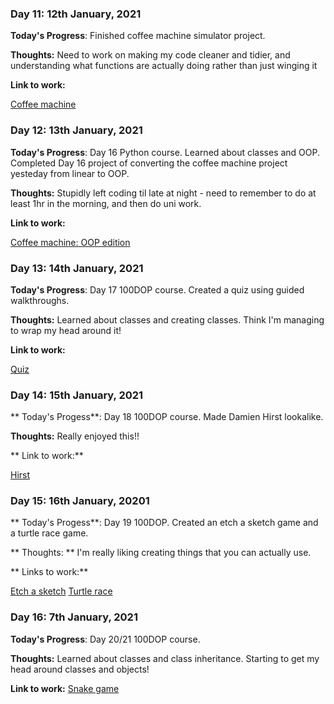 ### Day 11: 12th January, 2021
**Today's Progress**: Finished coffee machine simulator project.

**Thoughts:** Need to work on making my code cleaner and tidier, and understanding what functions are actually doing rather than just winging it 

**Link to work:**

[Coffee machine](https://github.com/bethpritchard/100DaysOfCodeBootcamp/tree/master/Day15)

### Day 12: 13th January, 2021
**Today's Progress**: Day 16 Python course. Learned about classes and OOP. Completed Day 16 project of converting the coffee machine project yesteday from linear to OOP.

**Thoughts:** Stupidly left coding til late at night - need to remember to do at least 1hr in the morning, and then do uni work. 

**Link to work:** 

[Coffee machine: OOP edition](https://github.com/bethpritchard/100DaysOfCodeBootcamp/tree/master/Day16/coffee_machine_oop.py)

### Day 13: 14th January, 2021
**Today's Progress**: Day 17 100DOP course. Created a quiz using guided walkthroughs.

**Thoughts:** Learned about classes and creating classes. Think I'm managing to wrap my head around it!

**Link to work:** 

[Quiz](https://github.com/bethpritchard/100DaysOfCodeBootcamp/tree/master/Day17)



### Day 14: 15th January, 2021
** Today's Progess**: Day 18 100DOP course. Made Damien Hirst lookalike.

**Thoughts:** Really enjoyed this!!

** Link to work:**

[Hirst](https://github.com/bethpritchard/100DaysOfCodeBootcamp/blob/master/Day18/hirst_painting.py)



### Day 15: 16th January, 20201
** Today's Progess**: Day 19 100DOP. Created an etch a sketch game and a turtle race game. 

** Thoughts: ** I'm really liking creating things that you can actually use.

** Links to work:**

[Etch a sketch](https://github.com/bethpritchard/100DaysOfCodeBootcamp/blob/master/Day19/etch_a_sketch.py)
[Turtle race](https://github.com/bethpritchard/100DaysOfCodeBootcamp/blob/master/Day19/turtle_race.py)



### Day 16: 7th January, 2021
**Today's Progress**: Day 20/21 100DOP course. 

**Thoughts:** Learned about classes and class inheritance. Starting to get my head around classes and objects!

**Link to work:**
[Snake game](https://github.com/bethpritchard/100DaysOfCodeBootcamp/blob/master/Day20)

<!-- 

### Day 7: 8th January, 2021
**Today's Progress**: 

**Thoughts:** 

**Link to work:**



 -->
